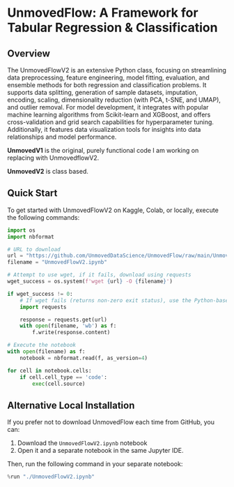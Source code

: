 # UnmovedFlow: A Framework for Tabular Regression & Classification

## Overview

The UnmovedFlowV2 is an extensive Python class, focusing on streamlining data preprocessing, feature engineering, model fitting, evaluation, and ensemble methods for both regression and classification problems. It supports data splitting, generation of sample datasets, imputation, encoding, scaling, dimensionality reduction (with PCA, t-SNE, and UMAP), and outlier removal. For model development, it integrates with popular machine learning algorithms from Scikit-learn and XGBoost, and offers cross-validation and grid search capabilities for hyperparameter tuning. Additionally, it features data visualization tools for insights into data relationships and model performance.

**UnmovedV1** is the original, purely functional code I am working on replacing with UnmovedflowV2.

**UnmovedV2** is class based.

## Quick Start

To get started with UnmovedFlowV2 on Kaggle, Colab, or locally, execute the following commands:

```python
import os
import nbformat

# URL to download
url = "https://github.com/UnmovedDataScience/UnmovedFlow/raw/main/UnmovedFlowV2.ipynb"
filename = "UnmovedFlowV2.ipynb"

# Attempt to use wget, if it fails, download using requests
wget_success = os.system(f'wget {url} -O {filename}')

if wget_success != 0:
    # If wget fails (returns non-zero exit status), use the Python-based method
    import requests

    response = requests.get(url)
    with open(filename, 'wb') as f:
        f.write(response.content)

# Execute the notebook
with open(filename) as f:
    notebook = nbformat.read(f, as_version=4)

for cell in notebook.cells:
    if cell.cell_type == 'code':
        exec(cell.source)
```

## Alternative Local Installation

If you prefer not to download UnmovedFlow each time from GitHub, you can:

1. Download the `UnmovedFlowV2.ipynb` notebook
2. Open it and a separate notebook in the same Jupyter IDE.

Then, run the following command in your separate notebook:

```python
%run "./UnmovedFlowV2.ipynb"
```